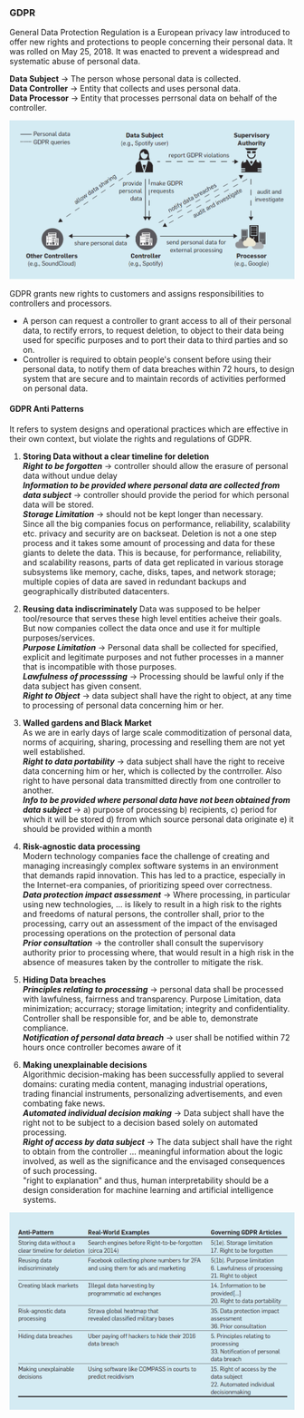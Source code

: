 ### GDPR
General Data Protection Regulation is a European privacy law introduced to offer new rights and protections to people concerning their personal data. It was rolled on May 25, 2018.
It was enacted to prevent a widespread and systematic abuse of personal data.

**Data Subject** -> The person whose personal data is collected.<br/>
**Data Controller** -> Entity that collects and uses personal data.<br/>
**Data Processor** -> Entity that processes perrsonal data on behalf of the controller.<br/>

![](privacy_gdpr.jpg)

GDPR grants new rights to customers and assigns responsibilities to controllers and processors. 
- A person can request a controller to grant access to all of their personal data, to rectify errors, to request deletion, to object to their data being used for specific purposes and to port their data to third parties and so on.
- Controller is required to obtain people's consent before using their personal data, to notify them of data breaches within 72 hours, to design system that are secure and to maintain records of activities performed on personal data.

#### GDPR Anti Patterns
It refers to system designs and operational practices which are effective in their own context, but violate the rights and regulations of GDPR. 

1. **Storing Data without a clear timeline for deletion**<br/>
**_Right to be forgotten_** -> controller should allow the erasure of personal data without undue delay <br/>
**_Information to be provided where personal data are collected from data subject_** -> controller should provide the period for which personal data will be stored.<br/>
**_Storage Limitation_** -> should not be kept longer than necessary.<br/>
Since all the big companies focus on performance, reliability, scalability etc. privacy and security are on backseat. Deletion is not a one step process and it takes some amount of processing and data for these giants to delete the data. This is because, for performance, reliability, and scalability reasons, parts of data get replicated in various storage subsystems like memory, cache, disks, tapes, and network storage; multiple copies of data are saved in redundant backups and geographically distributed datacenters. 

2. **Reusing data indiscriminately** 
Data was supposed to be helper tool/resource that serves these high level entities acheive their goals. But now companies collect the data once and use it for multiple purposes/services.<br/>
**_Purpose Limitation_** -> Personal data shall be collected for specified, explicit and legitimate purposes and not futher processes in a manner that is incompatible with those purposes.<br/>
**_Lawfulness of processsing_** -> Processing should be lawful only if the data subject has given consent. <br/>
**_Right to Object_** -> data subject shall have the right to object, at any time to processing of personal data concerning him or her.<br/>

3. **Walled gardens and Black Market**<br/>
As we are in early days of large scale commoditization of personal data, norms of acquiring, sharing, processing and reselling them are not yet well established.<br/>
**_Right to data portability_** -> data subject shall have the right to receive data concerning him or her, which is collected by the contrroller. Also right to have personal data transmitted directly from one controller to another.<br/>
**_Info to be provided where personal data have not been obtained from data subject_** -> a) purpose of processing b) recipients, c) period for which it will be stored d) frrom which source personal data originate e) it should be provided within a month <br/>
4. **Risk-agnostic data processing**<br/>
Modern technology companies face the challenge of creating and managing increasingly complex software systems in an environment that demands rapid innovation. This has led to a practice, especially in the Internet-era companies, of prioritizing speed over correctness. <br/>
**_Data protection impact assessment_** -> Where processing, in particular using new technologies, ... is likely to result in a high risk to the rights and freedoms of natural persons, the controller shall, prior to the processing, carry out an assessment of the impact of the envisaged processing operations on the protection of personal data <br/>
**_Prior consultation_** -> the controller shall consult the supervisory authority prior to processing where, that would result in a high risk in the absence of measures taken by the controller to mitigate the risk.<br/>

5. **Hiding Data breaches**<br/>
**_Principles relating to processing_** -> personal data shall be processed with lawfulness, fairrness and transparency. Purpose Limitation, data minimization; accurracy; storage limitation; integrity and confidentiality. Controller shall be responsible for, and be able to, demonstrate compliance.<br/>
**_Notification of personal data breach_** -> user shall be notified within 72 hours once controller becomes aware of it<br/>

6. **Making unexplainable decisions**<br/>
Algorithmic decision-making has been successfully applied to several domains: curating media content, managing industrial operations, trading financial instruments, personalizing advertisements, and even combating fake news. <br/>
**_Automated individual decision making_** -> Data subject shall have the right not to be subject to a decision based solely on automated processing.<br/>
**_Right of access by data subject_** -> The data subject shall have the right to obtain from the controller ... meaningful information about the logic involved, as well as the significance and the envisaged consequences of such processing.<br/>
"right to explanation" and thus, human interpretability should be a design consideration for machine learning and artificial intelligence systems. <br/>

![](anti_pattern_privacy.jpg)
